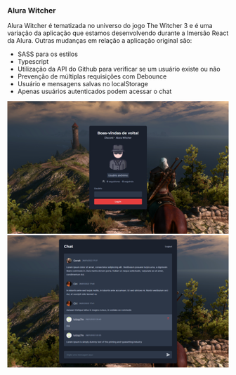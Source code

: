 ### Alura Witcher

Alura Witcher é tematizada no universo do jogo The Witcher 3 e é uma variação da aplicação que estamos desenvolvendo durante a Imersão React da Alura.
Outras mudanças em relação a aplicação original são:
- SASS para os estilos
- Typescript
- Utilização da API do Github para verificar se um usuário existe ou não
- Prevenção de múltiplas requisições com Debounce
- Usuário e mensagens salvas no localStorage
- Apenas usuários autenticados podem acessar o chat

![](./public/design/login-preview.png)
![](./public/design/chat-preview.png)
